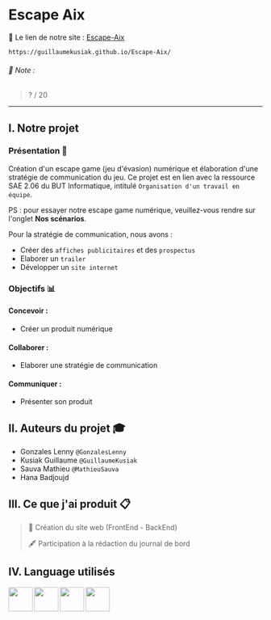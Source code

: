 # Escape Aix
📍 Le lien de notre site : [Escape-Aix](https://guillaumekusiak.github.io/Escape-Aix/)
```
https://guillaumekusiak.github.io/Escape-Aix/
```

###### 📜 Note :
> ? / 20
___

## I. Notre projet
### Présentation 📃
Création d'un escape game (jeu d'évasion) numérique et élaboration d'une stratégie de communication du jeu. Ce projet est en lien avec la ressource SAE 2.06 du BUT Informatique, intitulé ```Organisation d'un travail en équipe```.

PS : pour essayer notre escape game numérique, veuillez-vous rendre sur l'onglet **Nos scénarios**.

Pour la stratégie de communication, nous avons : 
- Créer des ```affiches publicitaires``` et des ```prospectus```
- Elaborer un ```trailer```
- Développer un ```site internet```

### Objectifs 📊
#### Concevoir :
- Créer un produit numérique
#### Collaborer : 
- Elaborer une stratégie de communication
#### Communiquer : 
- Présenter son produit

## II. Auteurs du projet 🎓
* Gonzales Lenny `@GonzalesLenny`
* Kusiak Guillaume `@GuillaumeKusiak`
* Sauva Mathieu `@MathieuSauva`
* Hana Badjoujd

## III. Ce que j'ai produit 📋
> 🔨 Création du site web (FrontEnd - BackEnd)
> 
> 🖋 Participation à la rédaction du journal de bord



## IV. Language utilisés
<img align="left" src="https://cdn.worldvectorlogo.com/logos/react-2.svg" width="48px">
<img align="left" src="https://cdn.worldvectorlogo.com/logos/css-3.svg" width="48px">
<img align="left" src="https://cdn.worldvectorlogo.com/logos/html-1.svg" width="48px">
<img src="https://cdn.worldvectorlogo.com/logos/sass-1.svg" width="48px">
